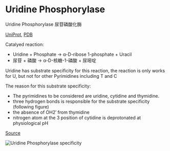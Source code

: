 # Uridine Phosphorylase

Uridine Phosphorylase 尿苷磷酸化酶

[UniProt](https://www.uniprot.org/uniprotkb/P12758/entry), [PDB](https://www.rcsb.org/structure/1RXU)

Catalyed reaction: 

- Uridine + Phosphate -> α-D-ribose 1-phosphate + Uracil
- 尿苷 + 磷酸 -> α-D-核糖-1-磷酸 + 尿嘧啶

Uridine has substrate specificity for this reaction, the reaction is only works for U, but not for other Pyrimidines including T and C

The reason for this substrate specificity:

- The pyrimidines to be considered are uridine, cytidine and thymidine.
- three hydrogen bonds is responsible for the substrate specificity (following figure)
- the absence of OH2′ from thymidine
- nitrogen atom at the 3 position of cytidine is deprotonated at physiological pH

[Source](https://www.sciencedirect.com/science/article/pii/S0022283604001093?via%3Dihub#FIG3)


![Uridine Phosphorylase specificity](https://ars.els-cdn.com/content/image/1-s2.0-S0022283604001093-gr3.gif)




